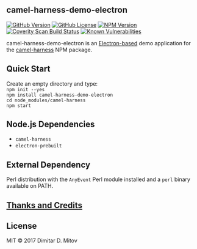 camel-harness-demo-electron
--------------------------------------------------------------------------------

[![GitHub Version](https://img.shields.io/github/release/ddmitov/camel-harness-demo-electron.svg)](https://github.com/ddmitov/camel-harness-demo-electron/releases)
[![GitHub License](https://img.shields.io/badge/License-MIT-yellow.svg)](./LICENSE.md)
[![NPM Version](https://img.shields.io/npm/v/camel-harness-demo-electron.svg)](https://www.npmjs.com/package/camel-harness-demo-electron)
[![Coverity Scan Build Status](https://scan.coverity.com/projects/00000/badge.svg)](https://scan.coverity.com/projects/ddmitov-camel-harness-demo-electron)
[![Known Vulnerabilities](https://snyk.io/test/github/ddmitov/camel-harness-demo-electron/badge.svg)](https://snyk.io/test/github/ddmitov/camel-harness-demo-electron)  

camel-harness-demo-electron is an [Electron-based](http://electron.atom.io/) demo application for the [camel-harness](https://www.npmjs.com/package/camel-harness) NPM package.

## Quick Start
Create an empty directory and type:  
``npm init --yes``  
``npm install camel-harness-demo-electron``  
``cd node_modules/camel-harness``  
``npm start``

## Node.js Dependencies
* ``camel-harness``
* ``electron-prebuilt``

## External Dependency
Perl distribution with the ``AnyEvent`` Perl module installed and a ``perl`` binary available on PATH.

## [Thanks and Credits](./CREDITS.md)

## License
MIT © 2017 Dimitar D. Mitov  
